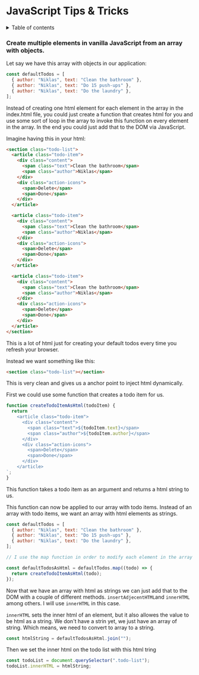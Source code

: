 # JavaScript Tips & Tricks

<details>
<summary>Table of contents</summary>

- [Create multiple elements in vanilla JavaScript from an array with objects.](#create-multiple-elements-in-vanilla-javascript-from-an-array-with-objects)
</details>

### Create multiple elements in vanilla JavaScript from an array with objects.

Let say we have this array with objects in our application:

```js
const defaultTodos = [
  { author: "Niklas", text: "Clean the bathroom" },
  { author: "Niklas", text: "Do 15 push-ups" },
  { author: "Niklas", text: "Do the laundry" },
];
```

Instead of creating one html element for each element in the array in the index.html file, you could just create a function that creates html for you and use some sort of loop in the array to invoke this function on every element in the array. In the end you could just add that to the DOM via JavaScript.

Imagine having this in your html:

```html
<section class="todo-list">
  <article class="todo-item">
    <div class="content">
      <span class="text">Clean the bathroom</span>
      <span class="author">Niklas</span>
    </div>
    <div class="action-icons">
      <span>Delete</span>
      <span>Done</span>
    </div>
  </article>

  <article class="todo-item">
    <div class="content">
      <span class="text">Clean the bathroom</span>
      <span class="author">Niklas</span>
    </div>
    <div class="action-icons">
      <span>Delete</span>
      <span>Done</span>
    </div>
  </article>

  <article class="todo-item">
    <div class="content">
      <span class="text">Clean the bathroom</span>
      <span class="author">Niklas</span>
    </div>
    <div class="action-icons">
      <span>Delete</span>
      <span>Done</span>
    </div>
  </article>
</section>
```

This is a lot of html just for creating your default todos every time you refresh your browser.

Instead we want something like this:

```html
<section class="todo-list"></section>
```

This is very clean and gives us a anchor point to inject html dynamically.

First we could use some function that creates a todo item for us.

```js
function createTodoItemAsHtml(todoItem) {
  return `
    <article class="todo-item">
      <div class="content">
        <span class="text">${todoItem.text}</span>
        <span class="author">${todoItem.author}</span>
      </div>
      <div class="action-icons">
        <span>Delete</span>
        <span>Done</span>
      </div>
    </article>
`;
}
```

This function takes a todo item as an argument and returns a html string to us.

This function can now be applied to our array with todo items. Instead of an array with todo items, we want an array with html elements as strings.

```js
const defaultTodos = [
  { author: "Niklas", text: "Clean the bathroom" },
  { author: "Niklas", text: "Do 15 push-ups" },
  { author: "Niklas", text: "Do the laundry" },
];

// I use the map function in order to modify each element in the array and returns that modified element into a new array.

const defaultTodosAsHtml = defaultTodos.map((todo) => {
  return createTodoItemAsHtml(todo);
});
```

Now that we have an array with html as strings we can just add that to the DOM with a couple of different methods. `insertAdjecentHTML`and `innerHTML` among others. I will use `innerHTML` in this case.

`innerHTML` sets the inner html of an element, but it also allowes the value to be html as a string. We don't have a strin yet, we just have an array of string. Which means, we need to convert to array to a string.

```js
const htmlString = defaultTodosAsHtml.join("");
```

Then we set the inner html on the todo list with this html tring

```js
const todoList = document.querySelector(".todo-list");
todoList.innerHTML = htmlString;
```
